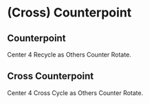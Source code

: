 # (Cross) Counterpoint

## Counterpoint

Center 4 Recycle as Others Counter Rotate.

## Cross Counterpoint

Center 4 Cross Cycle as Others Counter Rotate.